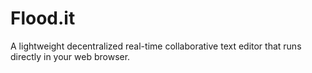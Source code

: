 # Flood.it

A lightweight decentralized real-time collaborative text editor that runs directly in your web browser.

